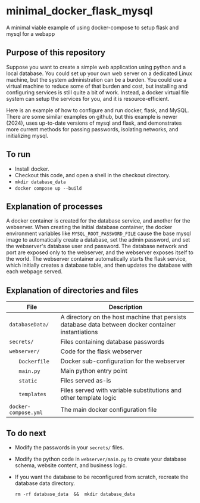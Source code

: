 # minimal_docker_flask_mysql
A minimal viable example of using docker-compose to setup flask and mysql for a webapp


## Purpose of this repository 

  Suppose you want to create a simple web application using python and a local database.
  You could set up your own web server on a dedicated Linux machine, but the system administration can be a burden.
  You could use a virtual machine to reduce some of that burden and cost, but installing and configuring services is still quite a bit of work.
  Instead, a docker virtual file system can setup the services for you, and it is resource-efficient.

  Here is an example of how to configure and run docker, flask, and MySQL.
  There are some similar examples on github, but this example is newer (2024), uses up-to-date versions of mysql and flask, and demonstrates more current methods for passing passwords, isolating networks, and initializing mysql.


## To run

 * Install docker.
 * Checkout this code, and open a shell in the checkout directory.
 * `mkdir database_data`
 * `docker compose up --build`

 
## Explanation of processes
  
  A docker container is created for the database service, and another for the webserver.
  When creating the initial database container, the docker environment variables like `MYSQL_ROOT_PASSWORD_FILE` cause the base mysql image to automatically
  create a database, set the admin password, and set the webserver's database user and password.
  The database network and port are exposed only to the webserver, and the webserver exposes itself to the world.
  The webserver container automatically starts the flask service, which initially creates a database table,
  and then updates the database with each webpage served.


## Explanation of directories and files

| File | Description |
| --- | --- |
| `databaseData/`	 |  A directory on the host machine that persists database data between docker container instantiations |
| `secrets/`	|  Files containing database passwords |
| `webserver/`	|  Code for the flask webserver |
| &nbsp; &nbsp; &nbsp; `Dockerfile`	|  Docker sub-configuration for the webserver |
| &nbsp; &nbsp; &nbsp; `main.py`	 |  Main python entry point |
| &nbsp; &nbsp; &nbsp; `static`	|  Files served as-is |
| &nbsp; &nbsp; &nbsp; `templates`	 |  Files served with variable substitutions and other template logic |
| `docker-compose.yml`	|  The main docker configuration file |


## To do next

 * Modify the passwords in your `secrets/` files.
 * Modify the python code in `webserver/main.py` to create your database schema, website content, and business logic.
 * If you want the database to be reconfigured from scratch, recreate the database data directory.

    `rm -rf database_data  &&  mkdir database_data`


